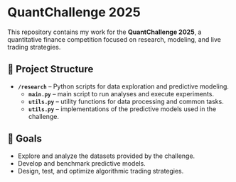 # QuantChallenge 2025

This repository contains my work for the **QuantChallenge 2025**, a quantitative finance competition focused on research, modeling, and live trading strategies.

## 📂 Project Structure
- **`/research`** – Python scripts for data exploration and predictive modeling.
  - **`main.py`** – main script to run analyses and execute experiments.
  - **`utils.py`** – utility functions for data processing and common tasks.
  - **`utils.py`** – implementations of the predictive models used in the challenge.


## 🎯 Goals
- Explore and analyze the datasets provided by the challenge.
- Develop and benchmark predictive models.
- Design, test, and optimize algorithmic trading strategies.



